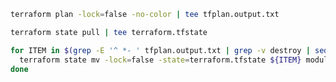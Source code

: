 
```bash
terraform plan -lock=false -no-color | tee tfplan.output.txt

terraform state pull | tee terraform.tfstate

for ITEM in $(grep -E '^ *- ' tfplan.output.txt | grep -v destroy | sed -e 's/^ *- //'); do \
  terraform state mv -lock=false -state=terraform.tfstate ${ITEM} module.cje.${ITEM} ; \
done
```
<!--stackedit_data:
eyJoaXN0b3J5IjpbNzM1NjIyMjM0LC0xMDE1MjkzODQ2LC0xOT
g3MjM0MTczXX0=
-->